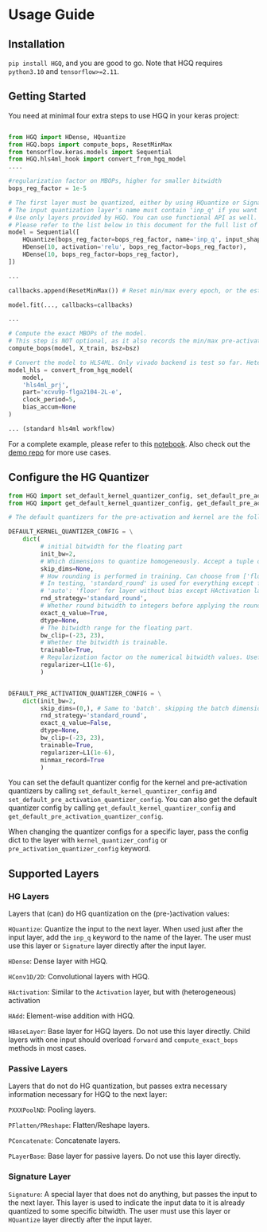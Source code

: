 # Usage Guide

## Installation

`pip install HGQ`, and you are good to go. Note that HGQ requires `python3.10` and `tensorflow>=2.11`.

## Getting Started

You need at minimal four extra steps to use HGQ in your keras project:

```python

from HGQ import HDense, HQuantize
from HGQ.bops import compute_bops, ResetMinMax
from tensorflow.keras.models import Sequential
from HGQ.hls4ml_hook import convert_from_hgq_model
....

#regularization factor on MBOPs, higher for smaller bitwidth
bops_reg_factor = 1e-5 

# The first layer must be quantized, either by using HQuantize or Signature layers.
# The input quantization layer's name must contain 'inp_q' if you want to quantize the input heterogeneously.
# Use only layers provided by HGQ. You can use functional API as well.
# Please refer to the list below in this document for the full list of supported layers.
model = Sequential([
    HQuantize(bops_reg_factor=bops_reg_factor, name='inp_q', input_shape=(16)),
    HDense(10, activation='relu', bops_reg_factor=bops_reg_factor),
    HDense(10, bops_reg_factor=bops_reg_factor),
])

...

callbacks.append(ResetMinMax()) # Reset min/max every epoch, or the estimated MBOPs could be very inaccurate.

model.fit(..., callbacks=callbacks)

...

# Compute the exact MBOPs of the model.
# This step is NOT optional, as it also records the min/max pre-activation for each layer, which is necessary for determine the number of integer bits.
compute_bops(model, X_train, bsz=bsz)

# Convert the model to HLS4ML. Only vivado backend is test so far. Heterogeneous activation will NOT work with other backends. Weight heterogeneity MAY work.
model_hls = convert_from_hgq_model(
    model,
    'hls4ml_prj',
    part='xcvu9p-flga2104-2L-e',
    clock_period=5,
    bias_accum=None
)

... (standard hls4ml workflow)

```

For a complete example, please refer to this [notebook](https://github.com/calad0i/HGQ-demos/blob/master/minimal/usage_example.ipynb). Also check out the [demo repo](https://github.com/calad0i/HGQ-demos/) for more use cases.

## Configure the HG Quantizer

```python
from HGQ import set_default_kernel_quantizer_config, set_default_pre_activation_quantizer_config
from HGQ import get_default_kernel_quantizer_config, get_default_pre_activation_quantizer_config

# The default quantizers for the pre-activation and kernel are the following:

DEFAULT_KERNEL_QUANTIZER_CONFIG = \
    dict(
         # initial bitwidth for the floating part
         init_bw=2,
         # Which dimensions to quantize homogeneously. Accept a tuple of integers, or any of ['all', 'batch', 'none', 'except_last', 'except_1st'].
         skip_dims=None, 
         # How rounding is performed in training. Can choose from ['floor', 'standard_round', 'stochastic_round', 'fast_uniform_noise_injection', 'auto'].
         # In testing, 'standard_round' is used for everything except for 'floor'.
         # 'auto': 'floor' for layer without bias except HActivation layers, 'standard_round' otherwise.
         rnd_strategy='standard_round',
         # Whether round bitwidth to integers before applying the rounding. Defaults to True for weights and False for pre-activations.
         exact_q_value=True,
         dtype=None,
         # The bitwidth range for the floating part.
         bw_clip=(-23, 23),
         # Whether the bitwidth is trainable.
         trainable=True,
         # Regularization factor on the numerical bitwidth values. Useful for preventing the bitwidth from being too large for activations does not got invlolved in mul ops (e.g. final layer, layer before HActivation, etc...)
         regularizer=L1(1e-6),
         )


DEFAULT_PRE_ACTIVATION_QUANTIZER_CONFIG = \
    dict(init_bw=2,
         skip_dims=(0,), # Same to 'batch'. skipping the batch dimension, which should always be homogeneously quantized.
         rnd_strategy='standard_round',  
         exact_q_value=False,
         dtype=None,
         bw_clip=(-23, 23),
         trainable=True,
         regularizer=L1(1e-6),
         minmax_record=True
         )
```

You can set the default quantizer config for the kernel and pre-activation quantizers by calling `set_default_kernel_quantizer_config` and `set_default_pre_activation_quantizer_config`. You can also get the default quantizer config by calling `get_default_kernel_quantizer_config` and `get_default_pre_activation_quantizer_config`.

When changing the quantizer configs for a specific layer, pass the config dict to the layer with `kernel_quantizer_config` or `pre_activation_quantizer_config` keyword.

## Supported Layers

### HG Layers

Layers that (can) do HG quantization on the (pre-)activation values:

`HQuantize`: Quantize the input to the next layer. When used just after the input layer, add the `inp_q` keyword to the name of the layer. The user must use this layer or `Signature` layer directly after the input layer.

`HDense`: Dense layer with HGQ.

`HConv1D/2D`: Convolutional layers with HGQ.

`HActivation`: Similar to the `Activation` layer, but with (heterogeneous) activation

`HAdd`: Element-wise addition with HGQ.

`HBaseLayer`: Base layer for HGQ layers. Do not use this layer directly. Child layers with one input should overload `forward` and `compute_exact_bops` methods in most cases.

### Passive Layers

Layers that do not do HG quantization, but passes extra necessary information necessary for HGQ to the next layer:

`PXXXPoolND`: Pooling layers.

`PFlatten/PReshape`: Flatten/Reshape layers.

`PConcatenate`: Concatenate layers.

`PLayerBase`: Base layer for passive layers. Do not use this layer directly.

### Signature Layer

`Signature`: A special layer that does not do anything, but passes the input to the next layer. This layer is used to indicate the input data to it is already quantized to some specific bitwidth. The user must use this layer or `HQuantize` layer directly after the input layer.

